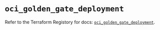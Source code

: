 # `oci_golden_gate_deployment`

Refer to the Terraform Registory for docs: [`oci_golden_gate_deployment`](https://registry.terraform.io/providers/oracle/oci/6.18.0/docs/resources/golden_gate_deployment).
